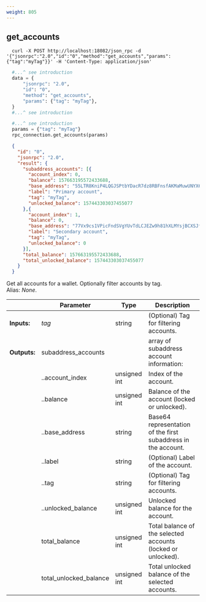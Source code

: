 ```yaml
---
weight: 805
---
```


## **get_accounts**

```shell
  curl -X POST http://localhost:18082/json_rpc -d '{"jsonrpc":"2.0","id":"0","method":"get_accounts","params":{"tag":"myTag"}}' -H 'Content-Type: application/json'
```
```python
  #...^ see introduction
  data = {
      "jsonrpc": "2.0",
      "id": "0",
      "method": "get_accounts",
      "params": {"tag": "myTag"},
  }
  #...^ see introduction
```
```py
  #...^ see introduction
  params = {"tag": "myTag"}
  rpc_connection.get_accounts(params)
```
```json
  {
    "id": "0",
    "jsonrpc": "2.0",
    "result": {
      "subaddress_accounts": [{
        "account_index": 0,
        "balance": 157663195572433688,
        "base_address": "55LTR8KniP4LQGJSPtbYDacR7dz8RBFnsfAKMaMuwUNYX6aQbBcovzDPyrQF9KXF9tVU6Xk3K8no1BywnJX6GvZX8yJsXvt",
        "label": "Primary account",
        "tag": "myTag",
        "unlocked_balance": 157443303037455077
      },{
        "account_index": 1,
        "balance": 0,
        "base_address": "77Vx9cs1VPicFndSVgYUvTdLCJEZw9h81hXLMYsjBCXSJfUehLa9TDW3Ffh45SQa7xb6dUs18mpNxfUhQGqfwXPSMrvKhVp",
        "label": "Secondary account",
        "tag": "myTag",
        "unlocked_balance": 0
      }],
      "total_balance": 157663195572433688,
      "total_unlocked_balance": 157443303037455077
    }
  }
```
Get all accounts for a wallet. Optionally filter accounts by tag.  
Alias: *None*.  

|             | Parameter              | Type         | Description
| ---         | ---                    | ---          | ---
|**Inputs:**  | *tag*                  | string       | (Optional) Tag for filtering accounts.
|**Outputs:** | subaddress_accounts    |              |array of subaddress account information:
|             | ..account_index        | unsigned int | Index of the account.
|             | ..balance              | unsigned int | Balance of the account (locked or unlocked).
|             | ..base_address         | string       | Base64 representation of the first subaddress in the account.
|             | ..label                | string       | (Optional) Label of the account.
|             | ..tag                  | string       | (Optional) Tag for filtering accounts.
|             | ..unlocked_balance     | unsigned int | Unlocked balance for the account.
|             | total_balance          | unsigned int | Total balance of the selected accounts (locked or unlocked).
|             | total_unlocked_balance | unsigned int | Total unlocked balance of the selected accounts.